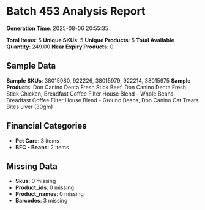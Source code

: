 # Batch 453 Analysis Report

**Generation Time**: 2025-08-06 20:55:35

**Total Items**: 5
**Unique SKUs**: 5
**Unique Products**: 5
**Total Available Quantity**: 249.00
**Near Expiry Products**: 0

## Sample Data
**Sample SKUs**: 38015980, 922226, 38015979, 922214, 38015975
**Sample Products**: Don Canino Denta Fresh Stick Beef, Don Canino Denta Fresh Stick Chicken, Breadfast Coffee Filter House Blend - Whole Beans, Breadfast Coffee Filter House Blend - Ground Beans, Don Canino Cat Treats Bites Liver (30gm)

## Financial Categories
- **Pet Care**: 3 items
- **BFC - Beans**: 2 items

## Missing Data
- **Skus**: 0 missing
- **Product_ids**: 0 missing
- **Product_names**: 0 missing
- **Barcodes**: 3 missing

